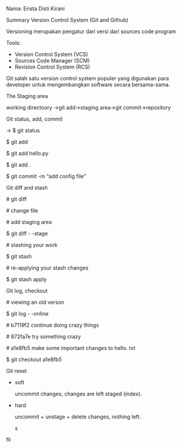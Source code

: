 Nama: Erista Disti Kirani 

Summary Version Control System (Git and Github) 

Versioning merupakan pengatur dari versi dari sources code program 

Tools: 

- Version Control System (VCS) 
- Sources Code Manager (SCM) 
- Revision Control System (RCS) 

Git salah satu version control system populer yang digunakan para developer untuk mengembangkan software secara bersama-sama. 

The Staging area 

working directoory →git add→staging area→git commit→repository 

Git status, add, commit 

→ $ git status 

$ git add <directory>

$ git add hello.py 

$ git add .

$ git commit -m “add config file” 

Git diff and stash 

\# git diff 

\# change file 

\# add staging area 

$ git diff  - -stage 

\# stashing your work 

$ git stash 

\# re-applying your stash changes 

$ git stash apply 

Git log, checkout 

\# viewing an old verson 

$ git log  - -online 

\# b7119f2 continue doing crazy things 

\# 872fa7e try something crazy 

\# a1e8fb5 make some important changes to hello. txt 

$ git checkout a1e8fb5 

Git reset 

- soft

  uncommit changes, changes are left staged (index). 

- hard 

  uncommit + unstage + delete changes, nothing left. 
  
  s

fli 




  











